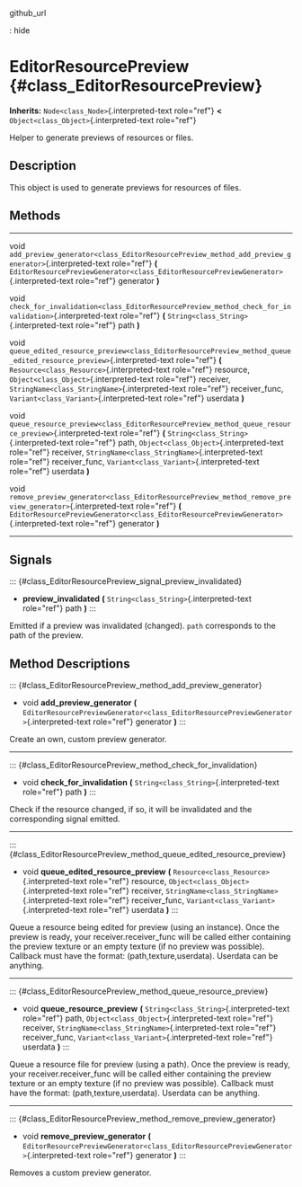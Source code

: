github\_url

:   hide

EditorResourcePreview {#class_EditorResourcePreview}
=====================

**Inherits:** `Node<class_Node>`{.interpreted-text role="ref"} **\<**
`Object<class_Object>`{.interpreted-text role="ref"}

Helper to generate previews of resources or files.

Description
-----------

This object is used to generate previews for resources of files.

Methods
-------

  ------ ---------------------------------------------------------------------------------------------------------------------
  void   `add_preview_generator<class_EditorResourcePreview_method_add_preview_generator>`{.interpreted-text role="ref"} **(**
         `EditorResourcePreviewGenerator<class_EditorResourcePreviewGenerator>`{.interpreted-text role="ref"} generator **)**

  void   `check_for_invalidation<class_EditorResourcePreview_method_check_for_invalidation>`{.interpreted-text role="ref"}
         **(** `String<class_String>`{.interpreted-text role="ref"} path **)**

  void   `queue_edited_resource_preview<class_EditorResourcePreview_method_queue_edited_resource_preview>`{.interpreted-text
         role="ref"} **(** `Resource<class_Resource>`{.interpreted-text role="ref"} resource,
         `Object<class_Object>`{.interpreted-text role="ref"} receiver, `StringName<class_StringName>`{.interpreted-text
         role="ref"} receiver\_func, `Variant<class_Variant>`{.interpreted-text role="ref"} userdata **)**

  void   `queue_resource_preview<class_EditorResourcePreview_method_queue_resource_preview>`{.interpreted-text role="ref"}
         **(** `String<class_String>`{.interpreted-text role="ref"} path, `Object<class_Object>`{.interpreted-text role="ref"}
         receiver, `StringName<class_StringName>`{.interpreted-text role="ref"} receiver\_func,
         `Variant<class_Variant>`{.interpreted-text role="ref"} userdata **)**

  void   `remove_preview_generator<class_EditorResourcePreview_method_remove_preview_generator>`{.interpreted-text role="ref"}
         **(** `EditorResourcePreviewGenerator<class_EditorResourcePreviewGenerator>`{.interpreted-text role="ref"} generator
         **)**
  ------ ---------------------------------------------------------------------------------------------------------------------

Signals
-------

::: {#class_EditorResourcePreview_signal_preview_invalidated}
-   **preview\_invalidated** **(**
    `String<class_String>`{.interpreted-text role="ref"} path **)**
:::

Emitted if a preview was invalidated (changed). `path` corresponds to
the path of the preview.

Method Descriptions
-------------------

::: {#class_EditorResourcePreview_method_add_preview_generator}
-   void **add\_preview\_generator** **(**
    `EditorResourcePreviewGenerator<class_EditorResourcePreviewGenerator>`{.interpreted-text
    role="ref"} generator **)**
:::

Create an own, custom preview generator.

------------------------------------------------------------------------

::: {#class_EditorResourcePreview_method_check_for_invalidation}
-   void **check\_for\_invalidation** **(**
    `String<class_String>`{.interpreted-text role="ref"} path **)**
:::

Check if the resource changed, if so, it will be invalidated and the
corresponding signal emitted.

------------------------------------------------------------------------

::: {#class_EditorResourcePreview_method_queue_edited_resource_preview}
-   void **queue\_edited\_resource\_preview** **(**
    `Resource<class_Resource>`{.interpreted-text role="ref"} resource,
    `Object<class_Object>`{.interpreted-text role="ref"} receiver,
    `StringName<class_StringName>`{.interpreted-text role="ref"}
    receiver\_func, `Variant<class_Variant>`{.interpreted-text
    role="ref"} userdata **)**
:::

Queue a resource being edited for preview (using an instance). Once the
preview is ready, your receiver.receiver\_func will be called either
containing the preview texture or an empty texture (if no preview was
possible). Callback must have the format: (path,texture,userdata).
Userdata can be anything.

------------------------------------------------------------------------

::: {#class_EditorResourcePreview_method_queue_resource_preview}
-   void **queue\_resource\_preview** **(**
    `String<class_String>`{.interpreted-text role="ref"} path,
    `Object<class_Object>`{.interpreted-text role="ref"} receiver,
    `StringName<class_StringName>`{.interpreted-text role="ref"}
    receiver\_func, `Variant<class_Variant>`{.interpreted-text
    role="ref"} userdata **)**
:::

Queue a resource file for preview (using a path). Once the preview is
ready, your receiver.receiver\_func will be called either containing the
preview texture or an empty texture (if no preview was possible).
Callback must have the format: (path,texture,userdata). Userdata can be
anything.

------------------------------------------------------------------------

::: {#class_EditorResourcePreview_method_remove_preview_generator}
-   void **remove\_preview\_generator** **(**
    `EditorResourcePreviewGenerator<class_EditorResourcePreviewGenerator>`{.interpreted-text
    role="ref"} generator **)**
:::

Removes a custom preview generator.
